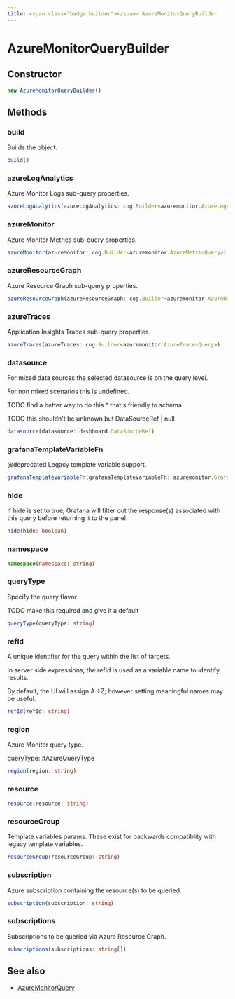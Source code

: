 ```yaml
---
title: <span class="badge builder"></span> AzureMonitorQueryBuilder
---
```

# <span class="badge builder"></span> AzureMonitorQueryBuilder

## Constructor

```typescript
new AzureMonitorQueryBuilder()
```
## Methods

### <span class="badge object-method"></span> build

Builds the object.

```typescript
build()
```

### <span class="badge object-method"></span> azureLogAnalytics

Azure Monitor Logs sub-query properties.

```typescript
azureLogAnalytics(azureLogAnalytics: cog.Builder<azuremonitor.AzureLogsQuery>)
```

### <span class="badge object-method"></span> azureMonitor

Azure Monitor Metrics sub-query properties.

```typescript
azureMonitor(azureMonitor: cog.Builder<azuremonitor.AzureMetricQuery>)
```

### <span class="badge object-method"></span> azureResourceGraph

Azure Resource Graph sub-query properties.

```typescript
azureResourceGraph(azureResourceGraph: cog.Builder<azuremonitor.AzureResourceGraphQuery>)
```

### <span class="badge object-method"></span> azureTraces

Application Insights Traces sub-query properties.

```typescript
azureTraces(azureTraces: cog.Builder<azuremonitor.AzureTracesQuery>)
```

### <span class="badge object-method"></span> datasource

For mixed data sources the selected datasource is on the query level.

For non mixed scenarios this is undefined.

TODO find a better way to do this ^ that's friendly to schema

TODO this shouldn't be unknown but DataSourceRef | null

```typescript
datasource(datasource: dashboard.DataSourceRef)
```

### <span class="badge object-method"></span> grafanaTemplateVariableFn

@deprecated Legacy template variable support.

```typescript
grafanaTemplateVariableFn(grafanaTemplateVariableFn: azuremonitor.GrafanaTemplateVariableQuery)
```

### <span class="badge object-method"></span> hide

If hide is set to true, Grafana will filter out the response(s) associated with this query before returning it to the panel.

```typescript
hide(hide: boolean)
```

### <span class="badge object-method"></span> namespace

```typescript
namespace(namespace: string)
```

### <span class="badge object-method"></span> queryType

Specify the query flavor

TODO make this required and give it a default

```typescript
queryType(queryType: string)
```

### <span class="badge object-method"></span> refId

A unique identifier for the query within the list of targets.

In server side expressions, the refId is used as a variable name to identify results.

By default, the UI will assign A->Z; however setting meaningful names may be useful.

```typescript
refId(refId: string)
```

### <span class="badge object-method"></span> region

Azure Monitor query type.

queryType: #AzureQueryType

```typescript
region(region: string)
```

### <span class="badge object-method"></span> resource

```typescript
resource(resource: string)
```

### <span class="badge object-method"></span> resourceGroup

Template variables params. These exist for backwards compatiblity with legacy template variables.

```typescript
resourceGroup(resourceGroup: string)
```

### <span class="badge object-method"></span> subscription

Azure subscription containing the resource(s) to be queried.

```typescript
subscription(subscription: string)
```

### <span class="badge object-method"></span> subscriptions

Subscriptions to be queried via Azure Resource Graph.

```typescript
subscriptions(subscriptions: string[])
```

## See also

 * <span class="badge object-type-interface"></span> [AzureMonitorQuery](./object-AzureMonitorQuery.md)

